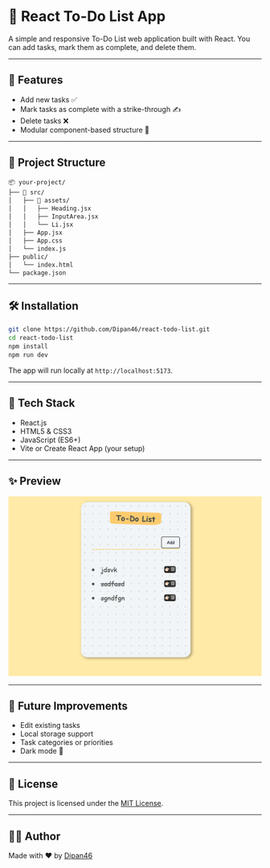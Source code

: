 
# 📝 React To-Do List App

A simple and responsive To-Do List web application built with React. You can add tasks, mark them as complete, and delete them.

---

## 🚀 Features

- Add new tasks ✅
- Mark tasks as complete with a strike-through ✍️
- Delete tasks ❌
- Modular component-based structure 🔧

---

## 📁 Project Structure

```
📦 your-project/
├── 📂 src/
│   ├── 📂 assets/
│   │   ├── Heading.jsx
│   │   ├── InputArea.jsx
│   │   └── Li.jsx
│   ├── App.jsx
│   ├── App.css
│   └── index.js
├── public/
│   └── index.html
└── package.json
```

---

## 🛠️ Installation

```bash
git clone https://github.com/Dipan46/react-todo-list.git
cd react-todo-list
npm install
npm run dev
```

The app will run locally at `http://localhost:5173`.

---

## 🧱 Tech Stack

- React.js
- HTML5 & CSS3
- JavaScript (ES6+)
- Vite or Create React App (your setup)

---

## ✨ Preview

![App Screenshot](/preview/todo.png)

---

## 📌 Future Improvements

- Edit existing tasks
- Local storage support
- Task categories or priorities
- Dark mode 🌙

---

## 📄 License

This project is licensed under the [MIT License](LICENSE).

---

## 👨‍💻 Author

Made with ❤️ by [Dipan46](https://github.com/Dipan46)
